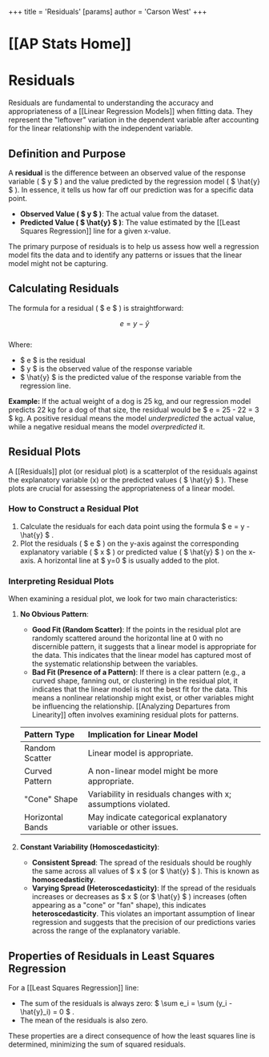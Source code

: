 +++
 title = 'Residuals'
[params]
	author = 'Carson West'
+++
# [[AP Stats Home]]
# Residuals

Residuals are fundamental to understanding the accuracy and appropriateness of a [[Linear Regression Models]] when fitting data. They represent the "leftover" variation in the dependent variable after accounting for the linear relationship with the independent variable.

## Definition and Purpose

A **residual** is the difference between an observed value of the response variable ( $ y $ ) and the value predicted by the regression model ( $ \hat{y} $ ). In essence, it tells us how far off our prediction was for a specific data point.

*   **Observed Value ( $ y $ )**: The actual value from the dataset.
*   **Predicted Value ( $ \hat{y} $ )**: The value estimated by the [[Least Squares Regression]] line for a given x-value.

The primary purpose of residuals is to help us assess how well a regression model fits the data and to identify any patterns or issues that the linear model might not be capturing.

## Calculating Residuals

The formula for a residual ( $ e $ ) is straightforward:

 $$  e = y - \hat{y}
 $$  
Where:
*    $ e $  is the residual
*    $ y $  is the observed value of the response variable
*    $ \hat{y} $  is the predicted value of the response variable from the regression line.

**Example:**
If the actual weight of a dog is 25 kg, and our regression model predicts 22 kg for a dog of that size, the residual would be  $ e = 25 - 22 = 3 $  kg. A positive residual means the model *underpredicted* the actual value, while a negative residual means the model *overpredicted* it.

## Residual Plots

A [[Residuals]] plot (or residual plot) is a scatterplot of the residuals against the explanatory variable (x) or the predicted values ( $ \hat{y} $ ). These plots are crucial for assessing the appropriateness of a linear model.

### How to Construct a Residual Plot

1.  Calculate the residuals for each data point using the formula  $ e = y - \hat{y} $ .
2.  Plot the residuals ( $ e $ ) on the y-axis against the corresponding explanatory variable ( $ x $ ) or predicted value ( $ \hat{y} $ ) on the x-axis. A horizontal line at  $ y=0 $  is usually added to the plot.

### Interpreting Residual Plots

When examining a residual plot, we look for two main characteristics:

1.  **No Obvious Pattern**:
    *   **Good Fit (Random Scatter)**: If the points in the residual plot are randomly scattered around the horizontal line at 0 with no discernible pattern, it suggests that a linear model is appropriate for the data. This indicates that the linear model has captured most of the systematic relationship between the variables.
    *   **Bad Fit (Presence of a Pattern)**: If there is a clear pattern (e.g., a curved shape, fanning out, or clustering) in the residual plot, it indicates that the linear model is not the best fit for the data. This means a nonlinear relationship might exist, or other variables might be influencing the relationship. [[Analyzing Departures from Linearity]] often involves examining residual plots for patterns.

    | Pattern Type       | Implication for Linear Model                                   |
    | :----------------- | :------------------------------------------------------------- |
    | Random Scatter     | Linear model is appropriate.                                   |
    | Curved Pattern     | A non-linear model might be more appropriate.                  |
    | "Cone" Shape       | Variability in residuals changes with x; assumptions violated. |
    | Horizontal Bands   | May indicate categorical explanatory variable or other issues. |

2.  **Constant Variability (Homoscedasticity)**:
    *   **Consistent Spread**: The spread of the residuals should be roughly the same across all values of  $ x $  (or  $ \hat{y} $ ). This is known as **homoscedasticity**.
    *   **Varying Spread (Heteroscedasticity)**: If the spread of the residuals increases or decreases as  $ x $  (or  $ \hat{y} $ ) increases (often appearing as a "cone" or "fan" shape), this indicates **heteroscedasticity**. This violates an important assumption of linear regression and suggests that the precision of our predictions varies across the range of the explanatory variable.

## Properties of Residuals in Least Squares Regression

For a [[Least Squares Regression]] line:

*   The sum of the residuals is always zero:  $ \sum e_i = \sum (y_i - \hat{y}_i) = 0 $ .
*   The mean of the residuals is also zero.

These properties are a direct consequence of how the least squares line is determined, minimizing the sum of squared residuals.